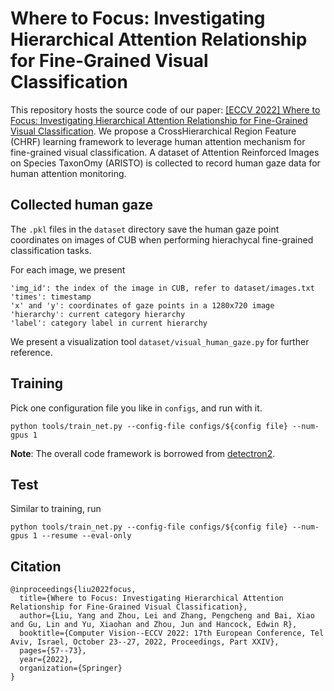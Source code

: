 # Where to Focus: Investigating Hierarchical Attention Relationship for Fine-Grained Visual Classification
This repository hosts the source code of our paper: [[ECCV 2022] Where to Focus: Investigating Hierarchical Attention Relationship for Fine-Grained Visual Classification](https://www.ecva.net/papers/eccv_2022/papers_ECCV/papers/136840056.pdf). We propose a CrossHierarchical Region Feature (CHRF) learning framework to leverage human attention mechanism for fine-grained visual
classification. A dataset of Attention Reinforced Images on Species TaxonOmy (ARISTO) is collected to record human gaze data for human attention monitoring.

## Collected human gaze

The `.pkl` files in the `dataset` directory save the human gaze point coordinates on images of CUB when performing hierachycal fine-grained classification tasks.

For each image, we present
```
'img_id': the index of the image in CUB, refer to dataset/images.txt
'times': timestamp
'x' and 'y': coordinates of gaze points in a 1280x720 image
'hierarchy': current category hierarchy 
'label': category label in current hierarchy 
``` 
We present a visualization tool `dataset/visual_human_gaze.py` for further reference.

## Training

Pick one configuration file you like in `configs`, and run with it.

```
python tools/train_net.py --config-file configs/${config file} --num-gpus 1
```

**Note**: The overall code framework is borrowed from [detectron2](https://github.com/facebookresearch/detectron2).


## Test

Similar to training, run
```
python tools/train_net.py --config-file configs/${config file} --num-gpus 1 --resume --eval-only
```

## Citation

```
@inproceedings{liu2022focus,
  title={Where to Focus: Investigating Hierarchical Attention Relationship for Fine-Grained Visual Classification},
  author={Liu, Yang and Zhou, Lei and Zhang, Pengcheng and Bai, Xiao and Gu, Lin and Yu, Xiaohan and Zhou, Jun and Hancock, Edwin R},
  booktitle={Computer Vision--ECCV 2022: 17th European Conference, Tel Aviv, Israel, October 23--27, 2022, Proceedings, Part XXIV},
  pages={57--73},
  year={2022},
  organization={Springer}
}
```